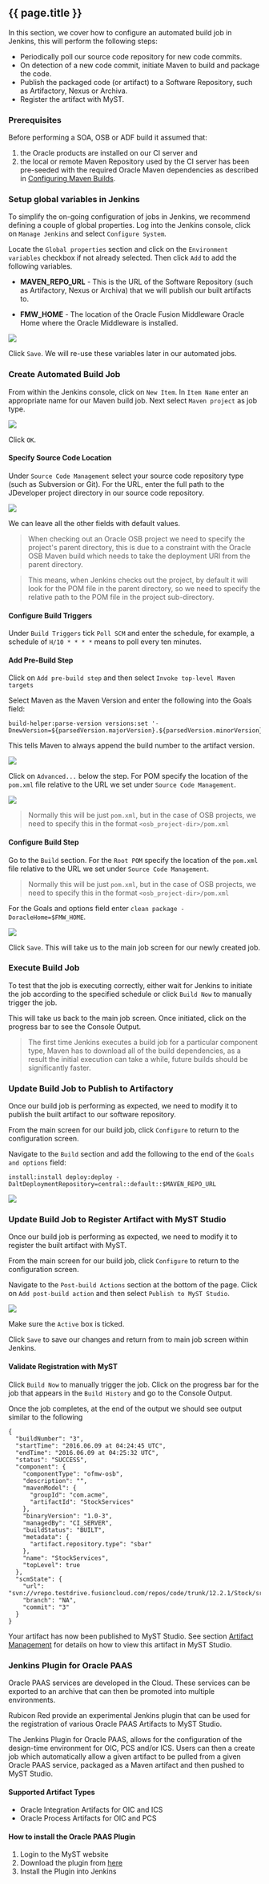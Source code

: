 ## {{ page.title }}

<!-- toc -->

In this section, we cover how to configure an automated build job in Jenkins, this will perform the following steps:
* Periodically poll our source code repository for new code commits.
* On detection of a new code commit, initiate Maven to build and package the code.
* Publish the packaged code (or artifact) to a Software Repository, such as Artifactory, Nexus or Archiva.
* Register the artifact with MyST.

### Prerequisites

Before performing a SOA, OSB or ADF build it assumed that:
1. the Oracle products are installed on our CI server and
2. the local or remote Maven Repository used by the CI server has been pre-seeded with the required Oracle Maven dependencies as described in [Configuring Maven Builds](/build/maven/README.md).

### Setup global variables in Jenkins
To simplify the on-going configuration of jobs in Jenkins, we recommend defining a couple of global properties. Log into the Jenkins console, click on `Manage Jenkins` and select `Configure System`.

Locate the `Global properties` section and click on the `Environment variables` checkbox if not already selected. Then click `Add` to add the following variables.

* **MAVEN_REPO_URL** -  This is the URL of the Software Repository (such as Artifactory, Nexus or Archiva) that we will publish our built artifacts to.

* **FMW_HOME** - The location of the Oracle Fusion Middleware Oracle Home where the Oracle Middleware is installed.

![](img/jenkinsConfigureGlobalProperties.png)

Click `Save`. We will re-use these variables later in our automated jobs.

### Create Automated Build Job
From within the Jenkins console, click on `New Item`. In `Item Name` enter an appropriate name for our Maven build job. Next select `Maven project` as job type.

![](img/jenkinsNewItem.png)

Click `OK`.

#### Specify Source Code Location
Under `Source Code Management` select your source code repository type (such as  Subversion or Git). For the URL, enter the full path to the JDeveloper project directory in our source code repository.

![](img/jenkinsNewItemSourceCode.png)

We can leave all the other fields with default values.

> When checking out an Oracle OSB project we need to specify the project's parent directory, this is due to a constraint with the Oracle OSB Maven build which needs to take the deployment URI from the parent directory.

> This means, when Jenkins checks out the project, by default it will look for the POM file in the parent directory, so we need to specify the relative path to the POM file in the project sub-directory.


#### Configure Build Triggers
Under `Build Triggers` tick `Poll SCM` and enter the schedule, for example, a schedule of `H/10 * * * *` means to poll every ten minutes.

#### Add Pre-Build Step
Click on `Add pre-build step` and then select `Invoke top-level Maven targets`

Select Maven as the Maven Version and enter the following into the Goals field:

```
build-helper:parse-version versions:set '-DnewVersion=${parsedVersion.majorVersion}.${parsedVersion.minorVersion}-${BUILD_NUMBER}'
```
This tells Maven to always append the build number to the artifact version.

![](img/jenkinsNewItemPreStep.png)

Click on `Advanced...` below the step. For POM specify the location of the `pom.xml` file relative to the URL we set under `Source Code Management`.

![](img/jenkinsNewItemPreStepPom.png)

> Normally this will be just `pom.xml`, but in the case of OSB projects, we need to specify this in the format `<osb_project-dir>/pom.xml`

#### Configure Build Step
Go to the `Build` section. For the `Root POM` specify the location of the `pom.xml` file relative to the URL we set under `Source Code Management`.

> Normally this will be just `pom.xml`, but in the case of OSB projects, we need to specify this in the format `<osb_project-dir>/pom.xml`

For the Goals and options field enter `clean package -DoracleHome=$FMW_HOME`.

![](img/jenkinsNewItemBuildStep.png)

Click `Save`. This will take us to the main job screen for our newly created job.

### Execute Build Job
To test that the job is executing correctly, either wait for Jenkins to initiate the job according to the specified schedule or click `Build Now` to manually trigger the job.

This will take us back to the main job screen.
Once initiated, click on the progress bar to see the Console Output.

> The first time Jenkins executes a build job for a particular component type, Maven has to download all of the build dependencies, as a result the initial execution can take a while, future builds should be significantly faster.

### Update Build Job to Publish to Artifactory
Once our build job is performing as expected, we need to modify it to publish the built artifact to our software repository.

From the main screen for our build job, click `Configure` to return to the configuration screen.

Navigate to the `Build` section and add the following to the end of the `Goals and options` field:

```
install:install deploy:deploy - DaltDeploymentRepository=central::default::$MAVEN_REPO_URL
```

![](img/jenkinsNewItemPublishStep.png)

### Update Build Job to Register Artifact with MyST Studio
Once our build job is performing as expected, we need to modify it to register the built artifact with MyST.

From the main screen for our build job, click `Configure` to return to the configuration screen.

Navigate to the `Post-build Actions` section at the bottom of the page. Click on `Add post-build action` and then select `Publish to MyST Studio`.

![](img/jenkinsNewItemPublishToMyST.png)

Make sure the `Active` box is ticked.

Click `Save` to save our changes and return from to main job screen within Jenkins.

#### Validate Registration with MyST
Click `Build Now` to manually trigger the job. Click on the progress bar for the job that appears in the `Build History` and go to the Console Output.

Once the job completes, at the end of the output we should see output similar to the following
```
{
  "buildNumber": "3",
  "startTime": "2016.06.09 at 04:24:45 UTC",
  "endTime": "2016.06.09 at 04:25:32 UTC",
  "status": "SUCCESS",
  "component": {
    "componentType": "ofmw-osb",
    "description": "",
    "mavenModel": {
      "groupId": "com.acme",
      "artifactId": "StockServices"
    },
    "binaryVersion": "1.0-3",
    "managedBy": "CI_SERVER",
    "buildStatus": "BUILT",
    "metadata": {
      "artifact.repository.type": "sbar"
    },
    "name": "StockServices",
    "topLevel": true
  },
  "scmState": {
    "url": "svn://vrepo.testdrive.fusioncloud.com/repos/code/trunk/12.2.1/Stock/src/osb",
    "branch": "NA",
    "commit": "3"
  }
}
```
Your artifact has now been published to MyST Studio. See section [Artifact Management](/build/artifacts/README.md) for details on how to view this artifact in MyST Studio.

### Jenkins Plugin for Oracle PAAS

Oracle PAAS services are developed in the Cloud. These services can be exported to an archive that can then be promoted into multiple environments.

Rubicon Red provide an experimental Jenkins plugin that can be used for the registration of various Oracle PAAS Artifacts to MyST Studio.

The Jenkins Plugin for Oracle PAAS, allows for the configuration of the design-time environment for OIC, PCS and/or ICS. Users can then a create job which automatically allow a given artifact to be pulled from a given Oracle PAAS service, packaged as a Maven artifact and then pushed to MyST Studio.

#### Supported Artifact Types

* Oracle Integration Artifacts for OIC and ICS
* Oracle Process Artifacts for OIC and PCS

#### How to install the Oracle PAAS Plugin

1. Login to the MyST website
2. Download the plugin from [here](https://myst.rubiconred.com/webhelp/installer/release/oracle-integration-cloud-jenkins-plugin.hpi)
3. Install the Plugin into Jenkins
